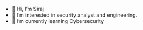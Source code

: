 - 👋 Hi, I’m Siraj
- 👀 I’m interested in security analyst and engineering.
- 🌱 I’m currently learning Cybersecurity

<!---
Sirajabd/Sirajabd is a ✨ special ✨ repository because its `README.md` (this file) appears on your GitHub profile.
You can click the Preview link to take a look at your changes.
--->
